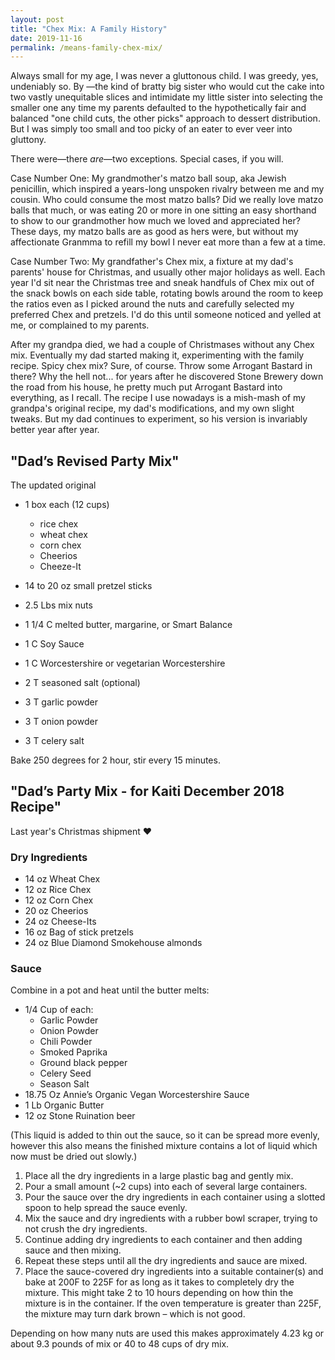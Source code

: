 ```yaml
---
layout: post
title: "Chex Mix: A Family History"
date: 2019-11-16
permalink: /means-family-chex-mix/
---
```


Always small for my age, I was never a gluttonous child. I was greedy, yes, 
undeniably so. By —the kind of bratty big sister who would cut the cake into two 
vastly unequitable slices and intimidate my little sister into selecting the smaller one
any time my parents defaulted to the hypothetically fair and balanced "one child cuts, the other picks"
approach to dessert distribution.
But I was simply too small and too picky of an eater to ever veer into gluttony.

There were—there _are_—two exceptions. Special cases, if you will. 

Case Number One: My grandmother's matzo ball soup, aka Jewish penicillin, which inspired a years-long unspoken rivalry between me and my cousin. Who could consume the most matzo balls? Did we really love matzo balls that much, or was eating 
20 or more in one sitting an easy shorthand to show to our grandmother how much we loved and 
appreciated her? These days, my matzo balls are as good as hers were, but without my affectionate Granmma to refill my bowl I never eat more than a few at a time.

Case Number Two: My grandfather's Chex mix, a fixture at my dad's parents' house for Christmas, and usually other major holidays as well. Each year I'd sit near the Christmas tree and sneak handfuls of Chex mix out of the snack bowls on each side table, rotating bowls around the room to keep the ratios even as I picked around the nuts and carefully selected my preferred Chex and pretzels. I'd do this until someone noticed and yelled at me, or complained to my parents.

After my grandpa died, we had a couple of Christmases without any Chex mix. Eventually my dad started making it, experimenting with the family recipe. Spicy chex mix? Sure, of course. Throw some Arrogant Bastard in there? Why the hell not... for years after he discovered Stone Brewery down the road from his house, he pretty much put Arrogant Bastard into everything, as I recall. The recipe I use nowadays is a mish-mash of my grandpa's original recipe, my dad's modifications, and my own slight tweaks. But my dad continues to experiment, so his version is invariably better year after year.

## "Dad’s Revised Party Mix"
The updated original

* 1 box each (12 cups)
  * rice chex
  * wheat chex
  * corn chex
  * Cheerios
  * Cheeze-It
* 14 to 20 oz small pretzel sticks
* 2.5  Lbs mix nuts

* 1 1/4   C melted butter, margarine, or Smart Balance
* 1  C  Soy Sauce
* 1  C  Worcestershire or vegetarian Worcestershire
* 2  T  seasoned salt (optional)
* 3  T garlic powder
* 3  T  onion powder
* 3  T  celery salt

Bake 250 degrees for 2 hour, stir every 15 minutes.


## "Dad’s Party Mix  -  for Kaiti December 2018 Recipe"
Last year's Christmas shipment ❤️

### Dry Ingredients
* 14 oz		Wheat Chex
* 12 oz		Rice Chex
* 12 oz		Corn Chex
* 20 oz		Cheerios
* 24 oz		Cheese-Its
* 16 oz 	Bag of stick pretzels
* 24 oz		Blue Diamond Smokehouse almonds

### Sauce
Combine in a pot and heat until the butter melts:
* 1/4  Cup of each:
  * Garlic Powder
  * Onion Powder
  * Chili Powder
  * Smoked Paprika
  * Ground black pepper
  * Celery Seed
  * Season Salt
* 18.75 Oz Annie’s Organic Vegan Worcestershire Sauce
* 1 Lb Organic Butter
* 12 oz Stone Ruination beer 

(This liquid is added to thin out the sauce, so it can be spread more evenly, however this also means the finished mixture contains a lot of liquid which now must be dried out slowly.)

1. Place all the dry ingredients in a large plastic bag and gently mix.  
2. Pour a small amount (~2 cups) into each of several large containers.
3. Pour the sauce over the dry ingredients in each container using a slotted spoon to help spread the sauce evenly.
4. Mix the sauce and dry ingredients with a rubber bowl scraper, trying to not crush the dry ingredients.
5. Continue adding dry ingredients to each container and then adding sauce and then mixing.
6.  Repeat these steps until all the dry ingredients and sauce are mixed.
7. Place the sauce-covered dry ingredients into a suitable container(s) and bake at 200F to 225F for as long as it takes to completely dry the mixture. This might take 2 to 10 hours depending on how thin the mixture is in the container. If the oven temperature is greater than 225F, the mixture may turn dark brown – which is not good.

Depending on how many nuts are used this makes approximately 4.23 kg or about 9.3 pounds of mix or 40 to 48 cups of dry mix.
